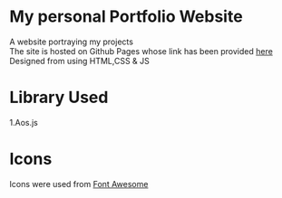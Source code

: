 # My personal Portfolio Website
A website portraying my projects <br/>
The site is hosted on Github Pages whose link has been provided [here](https://kavya-25.github.io/portfolio/)<br/>
Designed from using HTML,CSS & JS

# Library Used
1.Aos.js

# Icons
Icons were used from [Font Awesome](https://fontawesome.com/)
